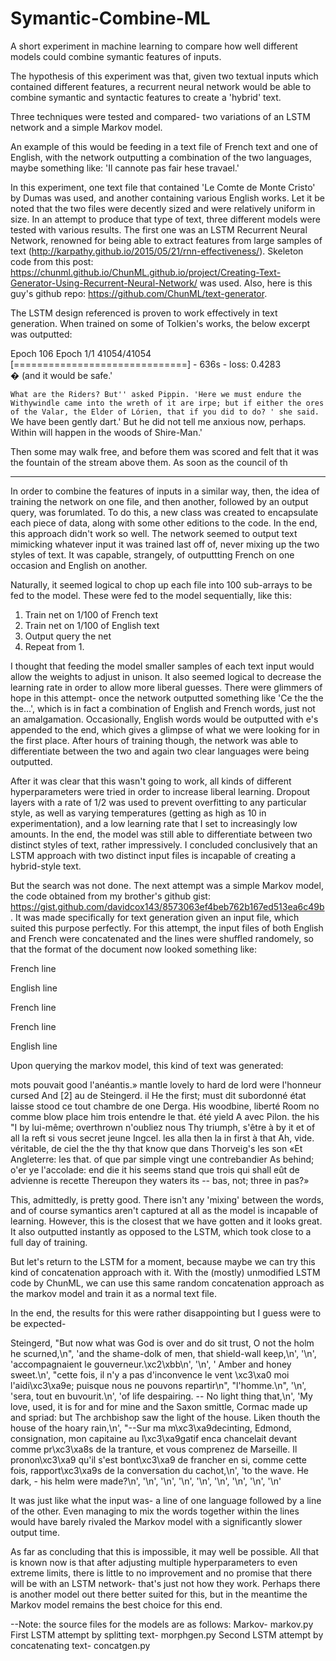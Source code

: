 # Symantic-Combine-ML
A short experiment in machine learning to compare how well different models could combine symantic features of inputs.

The hypothesis of this experiment was that, given two textual inputs which contained different features,
a recurrent neural network would be able to combine symantic and syntactic features to create a 'hybrid' text.

Three techniques were tested and compared- two variations of an LSTM network and a simple Markov model.


An example of this would be feeding in a text file of French text and one of English, with the network outputting
a combination of the two languages, maybe something like:
'Il cannote pas fair hese travael.'

In this experiment, one text file that contained 'Le Comte de Monte Cristo' by Dumas was used, and another containing various English works. Let it be noted that the two files were decently sized and were relatively uniform in size.
In an attempt to produce that type of text, three different models were tested with various results. The first one was an LSTM Recurrent Neural Network, renowned for being able to extract features from large samples of text (http://karpathy.github.io/2015/05/21/rnn-effectiveness/). Skeleton code from this post: https://chunml.github.io/ChunML.github.io/project/Creating-Text-Generator-Using-Recurrent-Neural-Network/ was used. Also, here is this guy's github repo: https://github.com/ChunML/text-generator.

The LSTM design referenced is proven to work effectively in text generation. When trained on some of Tolkien's works, the below excerpt was outputted:

Epoch 106
Epoch 1/1
41054/41054 [==============================] - 636s - loss: 0.4283     
� (and it would be safe.'

`What are the Riders? But'' asked Pippin. 'Here we must endure the Withywindle came into
the wreth of it are irpe; but if either the ores of the Valar, the Elder of Lórien, that if you did to do? ' she said. `We have been gently dart.' But he did not tell
me anxious now, perhaps. Within will happen in the woods of Shire-Man.'

Then some may walk free, and before them was scored and felt that it was the fountain of the stream above them. As soon as the council of th

---------------------------------------------------------------------------------------------------------------------------------

In order to combine the features of inputs in a similar way, then, the idea of training the network on one file, and then another, followed by an output query, was forumlated. To do this, a new class was created to encapsulate each piece of data, along with some other editions to the code. In the end, this approach didn't work so well. The network seemed to output text mimicking whatever input it was trained last off of, never mixing up the two styles of text. It was capable, strangely, of outputtting French on one occasion and English on another.

Naturally, it seemed logical to chop up each file into 100 sub-arrays to be fed to the model.
These were fed to the model sequentially, like this:

1. Train net on 1/100 of French text
2. Train net on 1/100 of English text
3. Output query the net
4. Repeat from 1.


I thought that feeding the model smaller samples of each text input would allow the weights to adjust in unison. It also seemed logical to decrease the learning rate in order to allow more liberal guesses. There were glimmers of hope in this attempt- once the network outputted something like 'Ce the the the...', which is in fact a combination of English and French words, just not an amalgamation. Occasionally, English words would be outputted with e's appended to the end, which gives a glimpse of what we were looking for in the first place. After hours of training though, the network was able to differentiate between the two and again two clear languages were being outputted.

After it was clear that this wasn't going to work, all kinds of different hyperparameters were tried in order to increase liberal learning. Dropout layers with a rate of 1/2 was used to prevent overfitting to any particular style, as well as varying temperatures (getting as high as 10 in experimentation), and a low learning rate that I set to increasingly low amounts. In the end, the model was still able to differentiate between two distinct styles of text, rather impressively. I concluded conclusively that an LSTM approach with two distinct input files is incapable of creating a hybrid-style text.

But the search was not done.
The next attempt was a simple Markov model, the code obtained from my brother's github gist: https://gist.github.com/davidcox143/8573063ef4beb762b167ed513ea6c49b. It was made specifically for text generation given an input file, which suited this purpose perfectly. For this attempt, the input files of both English and French were concatenated and the lines were shuffled randomely, so that the format of the document now looked something like:

French line

English line

French line

French line

English line

Upon querying the markov model, this kind of text was generated:

 mots pouvait good l'anéantis.» mantle lovely to hard de lord were l'honneur cursed And [2] au de Steingerd. il He the first; must dit subordonné état laisse stood ce tout chambre de one Derga. His woodbine, liberté Room no comme blow place him trois entendre le that. été yield A avec Pilon. the his "I by lui-même; overthrown n'oubliez nous Thy triumph, s'être à by it et of all la reft si vous secret jeune Ingcel. les alla then la in first à that Ah, vide. véritable, de ciel the the thy that know que dans Thorveig's les son «Et Angleterre: les that. of que par simple vingt une contrebandier As behind; o'er ye l'accolade: end die it his seems stand que trois qui shall eût de advienne is recette Thereupon they waters its -- bas, not; three in pas?»
 
This, admittedly, is pretty good. There isn't any 'mixing' between the words, and of course symantics aren't captured at all as the model is incapable of learning. However, this is the closest that we have gotten and it looks great. It also outputted instantly as opposed to the LSTM, which took close to a full day of training.


But let's return to the LSTM for a moment, because maybe we can try this kind of concatenation approach with it. With the (mostly) unmodified LSTM code by ChunML, we can use this same random concatenation approach as the markov model and train it as a normal text file.

In the end, the results for this were rather disappointing but I guess were to be expected-

Steingerd, "But now what was God is over and do sit trust, O not the holm he scurned,\n", 'and the shame-dolk of men, that shield-wall keep,\n', '\n', 'accompagnaient le gouverneur.\xc2\xbb\n', '\n', '   Amber and honey sweet.\n', "cette fois, il n'y a pas d'inconvence le vent \xc3\xa0 moi l'aidi\xc3\xa9e; puisque nous ne pouvons repartir\n", "l'homme.\n", '\n', 'sera, tout en buvourit.\n', 'of life despairing. -- No light thing that,\n', 'My love, used, it is for and for mine and the Saxon smittle, Cormac made up and spriad: but The archbishop saw the light of the house. Liken thouth the house of the hoary rain,\n', "--Sur ma m\xc3\xa9decinting, Edmond, consignation, mon capitaine au l\xc3\xa9gatif enca chancelait devant comme pr\xc3\xa8s de la tranture, et vous comprenez de Marseille. Il pronon\xc3\xa9 qu'il s'est bont\xc3\xa9 de francher en si, comme cette fois, rapport\xc3\xa9s de la conversation du cachot,\n', 'to the wave. He dark, - his helm were made?\n', '\n', '\n', '\n', '\n', '\n', '\n', '\n', '\n'

It was just like what the input was- a line of one language followed by a line of the other. Even managing to mix the words together within the lines would have barely rivaled the Markov model with a significantly slower output time.

As far as concluding that this is impossible, it may well be possible.
All that is known now is that after adjusting multiple hyperparameters to even extreme limits, there is little to no improvement and no promise that there will be with an LSTM network- that's just not how they work. Perhaps there is another model out there better suited for this, but in the meantime the Markov model remains the best choice for this end. 



--Note: the source files for the models are as follows:
Markov- markov.py
First LSTM attempt by splitting text- morphgen.py
Second LSTM attempt by concatenating text- concatgen.py





